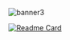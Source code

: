 
![banner3](https://github.com/alecomparini-dev/alecomparini-dev/assets/76792477/98b7fb43-6089-48b5-a16c-489a9cf2524a)

[![Readme Card](https://github-readme-stats.vercel.app/api/pin/?username=alecomparini-dev&repo=Smaapper)](https://github.com/alecomparini-dev/Smaapper)
